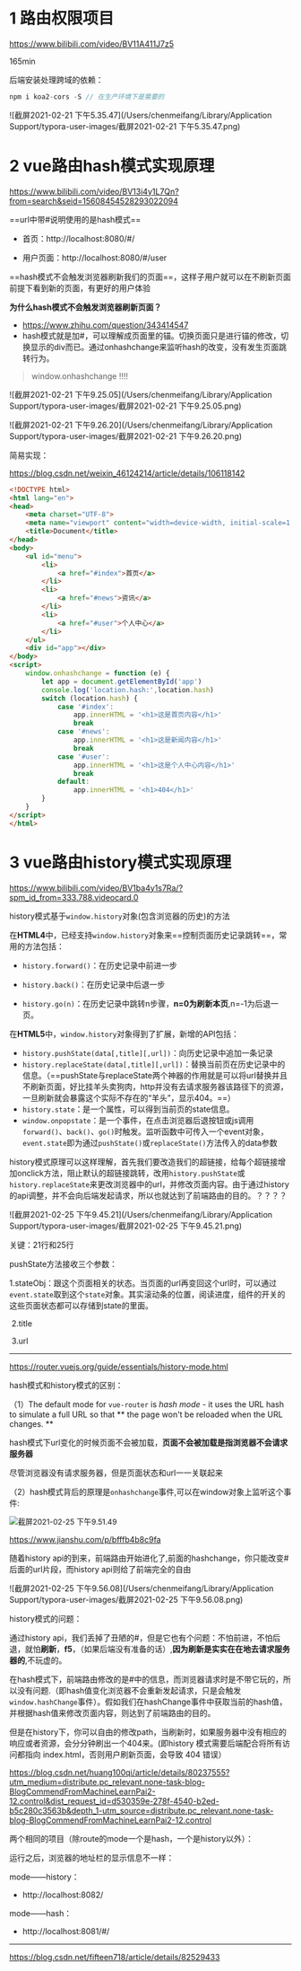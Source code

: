 # 1 路由权限项目

https://www.bilibili.com/video/BV11A411J7z5

165min

后端安装处理跨域的依赖：

```javascript
npm i koa2-cors -S // 在生产环境下是需要的
```

![截屏2021-02-21 下午5.35.47](/Users/chenmeifang/Library/Application Support/typora-user-images/截屏2021-02-21 下午5.35.47.png) 

# 2 vue路由hash模式实现原理

https://www.bilibili.com/video/BV13i4y1L7Qn?from=search&seid=15608454528293022094

==url中带#说明使用的是hash模式==

* 首页：http://localhost:8080/#/

* 用户页面：http://localhost:8080/#/user

==hash模式不会触发浏览器刷新我们的页面==，这样子用户就可以在不刷新页面前提下看到新的页面，有更好的用户体验

**为什么hash模式不会触发浏览器刷新页面？**

* https://www.zhihu.com/question/343414547
* hash模式就是加#，可以理解成页面里的锚。切换页面只是进行锚的修改，切换显示的div而已。通过onhashchange来监听hash的改变，没有发生页面跳转行为。

> window.onhashchange  !!!!

![截屏2021-02-21 下午9.25.05](/Users/chenmeifang/Library/Application Support/typora-user-images/截屏2021-02-21 下午9.25.05.png)

![截屏2021-02-21 下午9.26.20](/Users/chenmeifang/Library/Application Support/typora-user-images/截屏2021-02-21 下午9.26.20.png)

简易实现：

https://blog.csdn.net/weixin_46124214/article/details/106118142

```html
<!DOCTYPE html>
<html lang="en">
<head>
    <meta charset="UTF-8">
    <meta name="viewport" content="width=device-width, initial-scale=1.0">
    <title>Document</title>
</head>
<body>
    <ul id="menu">
        <li>
            <a href="#index">首页</a>
        </li>
        <li>
            <a href="#news">资讯</a>
        </li>
        <li>
            <a href="#user">个人中心</a>
        </li>
    </ul>
    <div id="app"></div>
</body>
<script>
    window.onhashchange = function (e) {
        let app = document.getElementById('app')
        console.log('location.hash:',location.hash)
        switch (location.hash) {
            case '#index':
                app.innerHTML = '<h1>这是首页内容</h1>'
                break
            case '#news':
                app.innerHTML = '<h1>这是新闻内容</h1>'
                break
            case '#user':
                app.innerHTML = '<h1>这是个人中心内容</h1>'
                break
            default:
                app.innerHTML = '<h1>404</h1>'
        }
    }
</script>
</html>
```

# 3 vue路由history模式实现原理

https://www.bilibili.com/video/BV1ba4y1s7Ra/?spm_id_from=333.788.videocard.0

history模式基于`window.history`对象(包含浏览器的历史)的方法

在**HTML4**中，已经支持`window.history`对象来==控制页面历史记录跳转==，常用的方法包括：

- `history.forward()`：在历史记录中前进一步

- `history.back()`：在历史记录中后退一步

- `history.go(n)`：在历史记录中跳转n步骤，**n=0为刷新本页**,n=-1为后退一页。

在**HTML5**中，`window.history`对象得到了扩展，新增的API包括：

- `history.pushState(data[,title][,url])`：向历史记录中追加一条记录
- `history.replaceState(data[,title][,url])`：替换当前页在历史记录中的信息。（==pushState与replaceState两个神器的作用就是可以将url替换并且不刷新页面，好比挂羊头卖狗肉，http并没有去请求服务器该路径下的资源，一旦刷新就会暴露这个实际不存在的“羊头”，显示404。==）
- `history.state`：是一个属性，可以得到当前页的state信息。
- `window.onpopstate`：是一个事件，在点击浏览器后退按钮或js调用`forward()`、`back()`、`go()`时触发。监听函数中可传入一个event对象，`event.state`即为通过`pushState()`或`replaceState()`方法传入的data参数

history模式原理可以这样理解，首先我们要改造我们的超链接，给每个超链接增加onclick方法，阻止默认的超链接跳转，改用`history.pushState`或`history.replaceState`来更改浏览器中的url，并修改页面内容。由于通过history的api调整，并不会向后端发起请求，所以也就达到了前端路由的目的。？？？？

![截屏2021-02-25 下午9.45.21](/Users/chenmeifang/Library/Application Support/typora-user-images/截屏2021-02-25 下午9.45.21.png)

关键：21行和25行

pushState方法接收三个参数：

​	1.stateObj：跟这个页面相关的状态。当页面的url再变回这个url时，可以通过`event.state`取到这个`state`对象。其实滚动条的位置，阅读进度，组件的开关的这些页面状态都可以存储到state的里面。

​	2.title

​	3.url

---

https://router.vuejs.org/guide/essentials/history-mode.html

hash模式和history模式的区别：

（1）The default mode for `vue-router` is *hash mode* - it uses the URL hash to simulate a full URL so that  **  the page won't be reloaded when the URL changes. **

hash模式下url变化的时候页面不会被加载，**页面不会被加载是指浏览器不会请求服务器**

尽管浏览器没有请求服务器，但是页面状态和url一一关联起来

（2）hash模式背后的原理是`onhashchange`事件,可以在window对象上监听这个事件:

<img src="/Users/chenmeifang/Library/Application Support/typora-user-images/截屏2021-02-25 下午9.51.49.png" alt="截屏2021-02-25 下午9.51.49" style="zoom:95%;" />

https://www.jianshu.com/p/bfffb4b8c9fa

随着history api的到来，前端路由开始进化了,前面的hashchange，你只能改变#后面的url片段，而history api则给了前端完全的自由

![截屏2021-02-25 下午9.56.08](/Users/chenmeifang/Library/Application Support/typora-user-images/截屏2021-02-25 下午9.56.08.png)

history模式的问题：

通过history api，我们丢掉了丑陋的#，但是它也有个问题：不怕前进，不怕后退，就怕**刷新**，**f5**，（如果后端没有准备的话）,**因为刷新是实实在在地去请求服务器的**,不玩虚的。 

在hash模式下，前端路由修改的是#中的信息，而浏览器请求时是不带它玩的，所以没有问题.（即hash值变化浏览器不会重新发起请求，只是会触发`window.hashChange`事件）。假如我们在hashChange事件中获取当前的hash值，并根据hash值来修改页面内容，则达到了前端路由的目的。

但是在history下，你可以自由的修改path，当刷新时，如果服务器中没有相应的响应或者资源，会分分钟刷出一个404来。(即history 模式需要后端配合将所有访问都指向 index.html，否则用户刷新页面，会导致 404 错误）

https://blog.csdn.net/huang100qi/article/details/80237555?utm_medium=distribute.pc_relevant.none-task-blog-BlogCommendFromMachineLearnPai2-12.control&dist_request_id=d530359e-278f-4540-b2ed-b5c280c3563b&depth_1-utm_source=distribute.pc_relevant.none-task-blog-BlogCommendFromMachineLearnPai2-12.control

两个相同的项目（除route的mode一个是hash，一个是history以外）：

运行之后，浏览器的地址栏的显示信息不一样：

mode——history：

- http://localhost:8082/ 

mode——hash：

- http://localhost:8081/#/



----

https://blog.csdn.net/fifteen718/article/details/82529433




































